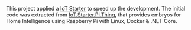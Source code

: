 This project applied a [IoT Starter](https://github.com/josemotta/IoT.Starter) to speed up the  development. The initial code was extracted from [IoT.Starter.Pi.Thing](https://github.com/josemotta/IoT.Starter.Pi.Thing), that provides embryos for Home Intelligence using Raspberry Pi with Linux, Docker & .NET Core.

